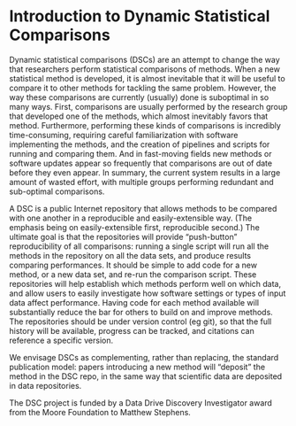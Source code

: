 
# Introduction to Dynamic Statistical Comparisons

Dynamic statistical comparisons (DSCs) are an attempt to change the way that researchers perform statistical comparisons
of methods. When a new statistical method is developed, it is almost inevitable that it will be useful to compare
it to other methods for tackling the same problem. However, the way these comparisons are currently (usually) done is
suboptimal in so many ways. First, comparisons are usually performed by the research group that developed one of the methods, which almost inevitably favors that method. Furthermore, performing these kinds of comparisons is incredibly time-consuming, requiring careful familiarization with software implementing the methods, and the creation of pipelines and scripts for running and comparing them. And in fast-moving fields new methods or software updates appear so frequently that comparisons are out of date before they even appear. In summary, the current system results in a large amount of wasted effort, with multiple groups performing redundant and sub-optimal comparisons.

A DSC is a public Internet repository that allows methods to be compared with one another in a reproducible and easily-extensible way. (The emphasis being on easily-extensible first, reproducible second.) The ultimate goal is that the
repositories will provide “push-button” reproducibility of all comparisons: running a single script will run all the methods in the repository on all the data sets, and produce results comparing performances. 
It should be simple to add code for a new method, or a new data set, and re-run the comparison script. 
These repositories will help establish which methods perform well on which data, and allow users to easily investigate how software settings or types of input data affect performance. Having code for each method available will substantially reduce the bar for others to build on and improve methods. The repositories should be under version control (eg git), so that the full history will be available, progress can be tracked, and citations can reference a specific version. 

We envisage DSCs as complementing, rather than replacing, the standard publication model: papers introducing a new method will “deposit” the method in the DSC repo, in the same way that scientific data are deposited in data repositories.

The DSC project is funded by a Data Drive Discovery Investigator award from the Moore Foundation to Matthew Stephens.
